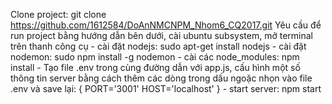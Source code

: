 Clone project: git clone https://github.com/1612584/DoAnNMCNPM_Nhom6_CQ2017.git
Yêu cầu để run project bằng hướng dẫn bên dưới, cài ubuntu subsystem, mở terminal trên thanh công cụ
    - cài đặt nodejs: sudo apt-get install nodejs
    - cài đặt nodemon: sudo npm install -g nodemon
    - cài các node_modules: npm install
    - Tạo file .env trong cùng đường dẫn với app.js, cấu hình một số thông tin server bằng cách thêm các dòng trong dấu ngoặc nhọn vào file .env và save lại:
        {
            PORT='3001'
            HOST='localhost'
        }
    - start server: npm start